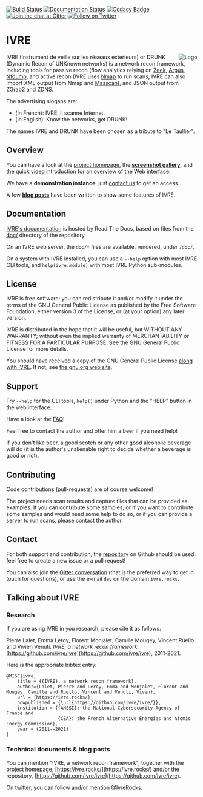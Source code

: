 [![Build Status](https://travis-ci.org/ivre/ivre.svg)](https://travis-ci.org/ivre/ivre)
[![Documentation Status](https://readthedocs.org/projects/ivre/badge/?version=latest)](https://doc.ivre.rocks/en/latest/?badge=latest)
[![Codacy Badge](https://api.codacy.com/project/badge/Grade/0116170aaaa54915a72aad286029250b)](https://app.codacy.com/app/p-l-/ivre)
[![Join the chat at Gitter](https://badges.gitter.im/ivre/ivre.svg)](https://gitter.im/ivre/ivre)
[![Follow on Twitter](https://img.shields.io/twitter/follow/IvreRocks.svg?logo=twitter)](https://twitter.com/IvreRocks)

# IVRE #

<img align="right" src="https://ivre.rocks/logo.png" alt="Logo"/> IVRE
(Instrument de veille sur les réseaux extérieurs) or DRUNK (Dynamic
Recon of UNKnown networks) is a network recon framework, including
tools for passive recon (flow analytics relying on
[Zeek](https://zeek.org/), [Argus](http://qosient.com/argus/),
[Nfdump](https://github.com/phaag/nfdump), and active recon (IVRE uses
[Nmap](http://nmap.org/) to run scans; IVRE can also import XML output
from Nmap and
[Masscan](https://github.com/robertdavidgraham/masscan)), and JSON
output from [ZGrab2](https://github.com/zmap/zgrab2) and
[ZDNS](https://github.com/zmap/zdns/).

The advertising slogans are:

-   (in French): IVRE, il scanne Internet.
-   (in English): Know the networks, get DRUNK!

The names IVRE and DRUNK have been chosen as a tribute to "Le
Taullier".

## Overview ##

You can have a look at the [project homepage](https://ivre.rocks/),
the
**[screenshot gallery](https://doc.ivre.rocks/en/latest/overview/screenshots.html)**,
and the
[quick video introduction](https://www.youtube.com/watch?v=GBu5QMq6ewY)
for an overview of the Web interface.

We have a **demonstration instance**, just [contact us](#contact) to
get an access.

A few
**[blog posts](http://pierre.droids-corp.org/blog/html/tags/ivre.html)**
have been written to show some features of IVRE.

## Documentation ##

[IVRE's documentation](https://doc.ivre.rocks/) is hosted by Read The
Docs, based on files from the [doc/](doc/) directory of the
repository.

On an IVRE web server, the `doc/*` files are available, rendered,
under `/doc/`.

On a system with IVRE installed, you can use a `--help` option with
most IVRE CLI tools, and `help(ivre.module)` with most IVRE Python
sub-modules.

## License ##

IVRE is free software: you can redistribute it and/or modify
it under the terms of the GNU General Public License as published by
the Free Software Foundation, either version 3 of the License, or
(at your option) any later version.

IVRE is distributed in the hope that it will be useful,
but WITHOUT ANY WARRANTY; without even the implied warranty of
MERCHANTABILITY or FITNESS FOR A PARTICULAR PURPOSE.  See the
GNU General Public License for more details.

You should have received a copy of the GNU General Public License
[along with IVRE](doc/license.rst). If not, see
[the gnu.org web site](http://www.gnu.org/licenses/).

## Support ##

Try `--help` for the CLI tools, `help()` under Python and the "HELP"
button in the web interface.

Have a look at the
[FAQ](https://doc.ivre.rocks/en/latest/overview/faq.html)!

Feel free to contact the author and offer him a beer if you need help!

If you don't like beer, a good scotch or any other good alcoholic
beverage will do (it is the author's unalienable right to decide
whether a beverage is good or not).

## Contributing ##

Code contributions (pull-requests) are of course welcome!

The project needs scan results and capture files that can be provided
as examples. If you can contribute some samples, or if you want to
contribute some samples and would need some help to do so, or if you
can provide a server to run scans, please contact the author.

## Contact ##

For both support and contribution, the
[repository](https://github.com/ivre/ivre) on Github should be
used: feel free to create a new issue or a pull request!

You can also join the
[Gitter conversation](https://gitter.im/ivre/ivre) (that is the
preferred way to get in touch for questions), or use the e-mail `dev`
on the domain `ivre.rocks`.

## Talking about IVRE ##

### Research ###

If you are using IVRE in you research, please cite it as follows:

Pierre Lalet, Emma Leroy, Florent Monjalet, Camille Mougey, Vincent
Ruello and Vivien Venuti. *IVRE, a network recon framework*.
[https://github.com/ivre/ivre](https://github.com/ivre/ivre),
2011-2021.

Here is the appropriate bibtex entry:

    @MISC{ivre,
        title = {{IVRE}, a network recon framework},
        author={Lalet, Pierre and Leroy, Emma and Monjalet, Florent and Mougey, Camille and Ruello, Vincent and Venuti, Viven},
        url = {https://ivre.rocks/},
        howpublished = {\url{https://github.com/ivre/ivre/}},
        institution = {{ANSSI}: the National Cybersecurity Agency of France and
                       {CEA}: the French Alternative Energies and Atomic Energy Commission},
        year = {2011--2021},
    }

### Technical documents & blog posts ###

You can mention "IVRE, a network recon framework", together with the
project homepage, [https://ivre.rocks/](https://ivre.rocks/) and/or
the repository,
[https://github.com/ivre/ivre](https://github.com/ivre/ivre).

On twitter, you can follow and/or mention
[@IvreRocks](https://twitter.com/IvreRocks).
